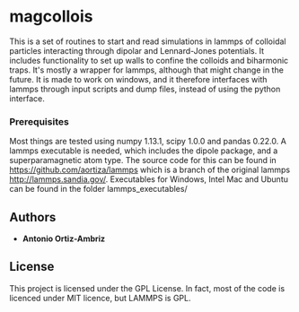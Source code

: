 # magcollois

This is a set of routines to start and read simulations in lammps of colloidal particles interacting through dipolar and Lennard-Jones potentials. It includes functionality to set up walls to confine the colloids and biharmonic traps. It's mostly a wrapper for lammps, although that might change in the future. It is made to work on windows, and it therefore interfaces with lammps through input scripts and dump files, instead of using the python interface. 

### Prerequisites
Most things are tested using numpy 1.13.1, scipy 1.0.0 and pandas 0.22.0. A lammps executable is needed, which includes the dipole package, and a superparamagnetic atom type. The source code for this can be found in https://github.com/aortiza/lammps which is a branch of the original lammps http://lammps.sandia.gov/. Executables for Windows, Intel Mac and Ubuntu can be found in the folder lammps_executables/


## Authors

* **Antonio Ortiz-Ambriz** 

## License

This project is licensed under the GPL License. In fact, most of the code is licenced under MIT licence, but LAMMPS is GPL. 
